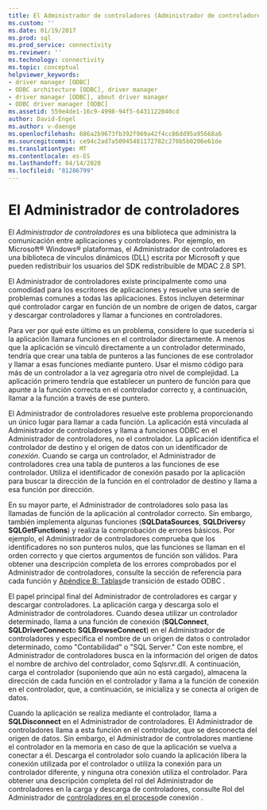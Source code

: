 ```yaml
---
title: El Administrador de controladores (Administrador de controladores) Microsoft Docs
ms.custom: ''
ms.date: 01/19/2017
ms.prod: sql
ms.prod_service: connectivity
ms.reviewer: ''
ms.technology: connectivity
ms.topic: conceptual
helpviewer_keywords:
- driver manager [ODBC]
- ODBC architecture [ODBC], driver manager
- driver manager [ODBC], about driver manager
- ODBC driver manager [ODBC]
ms.assetid: 559e4de1-16c9-4998-94f5-6431122040cd
author: David-Engel
ms.author: v-daenge
ms.openlocfilehash: 686a2b9673fb392f969a42f4cc86dd95a95668a6
ms.sourcegitcommit: ce94c2ad7a50945481172782c270b5b0206e61de
ms.translationtype: MT
ms.contentlocale: es-ES
ms.lasthandoff: 04/14/2020
ms.locfileid: "81286799"
---
```

# <a name="the-driver-manager"></a>El Administrador de controladores
El *Administrador de controladores* es una biblioteca que administra la comunicación entre aplicaciones y controladores. Por ejemplo, en Microsoft® Windows® plataformas, el Administrador de controladores es una biblioteca de vínculos dinámicos (DLL) escrita por Microsoft y que pueden redistribuir los usuarios del SDK redistribuible de MDAC 2.8 SP1.  
  
 El Administrador de controladores existe principalmente como una comodidad para los escritores de aplicaciones y resuelve una serie de problemas comunes a todas las aplicaciones. Estos incluyen determinar qué controlador cargar en función de un nombre de origen de datos, cargar y descargar controladores y llamar a funciones en controladores.  
  
 Para ver por qué este último es un problema, considere lo que sucedería si la aplicación llamara funciones en el controlador directamente. A menos que la aplicación se vinculó directamente a un controlador determinado, tendría que crear una tabla de punteros a las funciones de ese controlador y llamar a esas funciones mediante puntero. Usar el mismo código para más de un controlador a la vez agregaría otro nivel de complejidad. La aplicación primero tendría que establecer un puntero de función para que apunte a la función correcta en el controlador correcto y, a continuación, llamar a la función a través de ese puntero.  
  
 El Administrador de controladores resuelve este problema proporcionando un único lugar para llamar a cada función. La aplicación está vinculada al Administrador de controladores y llama a funciones ODBC en el Administrador de controladores, no el controlador. La aplicación identifica el controlador de destino y el origen de datos con un identificador de *conexión.* Cuando se carga un controlador, el Administrador de controladores crea una tabla de punteros a las funciones de ese controlador. Utiliza el identificador de conexión pasado por la aplicación para buscar la dirección de la función en el controlador de destino y llama a esa función por dirección.  
  
 En su mayor parte, el Administrador de controladores solo pasa las llamadas de función de la aplicación al controlador correcto. Sin embargo, también implementa algunas funciones (**SQLDataSources**, **SQLDrivers**y **SQLGetFunctions**) y realiza la comprobación de errores básicos. Por ejemplo, el Administrador de controladores comprueba que los identificadores no son punteros nulos, que las funciones se llaman en el orden correcto y que ciertos argumentos de función son válidos. Para obtener una descripción completa de los errores comprobados por el Administrador de controladores, consulte la sección de referencia para cada función y [Apéndice B: Tablas](../../odbc/reference/appendixes/appendix-b-odbc-state-transition-tables.md)de transición de estado ODBC .  
  
 El papel principal final del Administrador de controladores es cargar y descargar controladores. La aplicación carga y descarga solo el Administrador de controladores. Cuando desea utilizar un controlador determinado, llama a una función de conexión (**SQLConnect**, **SQLDriverConnect**o **SQLBrowseConnect**) en el Administrador de controladores y especifica el nombre de un origen de datos o controlador determinado, como "Contabilidad" o "SQL Server." Con este nombre, el Administrador de controladores busca en la información del origen de datos el nombre de archivo del controlador, como Sqlsrvr.dll. A continuación, carga el controlador (suponiendo que aún no está cargado), almacena la dirección de cada función en el controlador y llama a la función de conexión en el controlador, que, a continuación, se inicializa y se conecta al origen de datos.  
  
 Cuando la aplicación se realiza mediante el controlador, llama a **SQLDisconnect** en el Administrador de controladores. El Administrador de controladores llama a esta función en el controlador, que se desconecta del origen de datos. Sin embargo, el Administrador de controladores mantiene el controlador en la memoria en caso de que la aplicación se vuelva a conectar a él. Descarga el controlador solo cuando la aplicación libera la conexión utilizada por el controlador o utiliza la conexión para un controlador diferente, y ninguna otra conexión utiliza el controlador. Para obtener una descripción completa del rol del Administrador de controladores en la carga y descarga de controladores, consulte Rol del Administrador de [controladores en el proceso](../../odbc/reference/develop-app/driver-manager-s-role-in-the-connection-process.md)de conexión .
